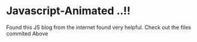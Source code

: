 # Javascript-Animated ..!!
Found this JS blog from the internet found very helpful.
Check out the files commited Above 



